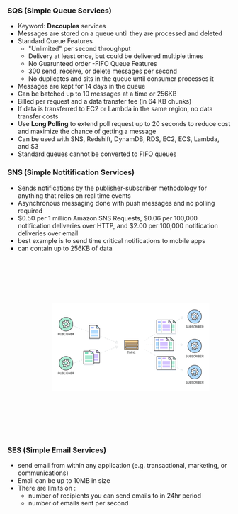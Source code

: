 ### SQS (Simple Queue Services)
- Keyword: **Decouples** services
- Messages are stored on a queue until they are processed and deleted
- Standard Queue Features
    - "Unlimited" per second throughput
    - Delivery at least once, but could be delivered multiple times
    - No Guarunteed order 
-FIFO Queue Features
    - 300 send, receive, or delete messages per second
    - No duplicates and sits in the queue until consumer processes it
- Messages are kept for 14 days in the queue
- Can be batched up to 10 messages at a time or 256KB 
- Billed per request and a data transfer fee (in 64 KB chunks)
- If data is transferred to EC2 or Lambda in the same region, no data transfer costs
- Use **Long Polling** to extend poll request up to 20 seconds to reduce cost and maximize the chance of getting a message
- Can be used with SNS, Redshift, DynamDB, RDS, EC2, ECS, Lambda, and S3
- Standard queues cannot be converted to FIFO queues

### SNS (Simple Notitification Services)
- Sends notifications by the publisher-subscriber methodology for anything that relies on real time events
- Asynchronous messaging done with push messages and no polling required
- $0.50 per 1 million Amazon SNS Requests, $0.06 per 100,000 notification deliveries over HTTP, and $2.00 per 100,000 notification deliveries over email
- best example is to send time critical notifications to mobile apps
- can contain up to 256KB of data
<img src="https://github.com/CullenDolan/AWS-SAA/blob/master/images/sns.png" alt="SNS" height="200" style="vertical-align:top; margin:100px">


### SES (Simple Email Services)
- send email from within any application (e.g. transactional, marketing, or communications)
- Email can be up to 10MB in size
- There are limits on :
    - number of recipients you can send emails to in 24hr period
    - number of emails sent per second
